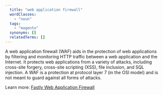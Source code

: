 ```yaml
---
  title: "web application firewall"
  wordClasses:
    - "noun"
  tags:
    - "magento"
  synonyms: []
  relatedTerms: []
---
```

A web application firewall (WAF) aids in the protection of web applications by filtering and monitoring HTTP traffic between a web application and the Internet. It protects web applications from a variety of attacks, including cross-site forgery, cross-site scripting (XSS), file inclusion, and SQL injection. A WAF is a protection at protocol layer 7 (in the OSI model) and is not meant to guard against all forms of attacks.

Learn more: [Fastly Web Application Firewall](https://devdocs.magento.com/cloud/cdn/fastly-waf-service.html)
